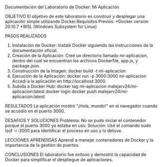 Documentación del Laboratorio de Docker: Mi Aplicación

OBJETIVO
El objetivo de este laboratorio es construir y desplegar una aplicación simple utilizando Docker.Requisitos Previos:
*Docker version 20.10.7
*WSL (Windows Subsystem for Linux)

PASOS REALIZADOS
1. Instalación de Docker: Instalé Docker siguiendo las instrucciones de la documentación oficial.
2. Creación de la Aplicación: Creé un directorio llamado mi-aplicacion, dentro del cual se encuentran los archivos Dockerfile, app.js, y package.json.
3. Construcción de la Imagen:
    docker build -t mi-aplicacion 
4. Ejecución de la Aplicación:
    docker run -p 3000:3000 mi-aplicacion
Accedí a la aplicación en http://localhost:3000.
5. Subida a Docker Hub:
    docker tag mi-aplicacion malejarv24/mi-aplicacion:latest
    docker login
    docker push malejarv24/mi-aplicacion:latest

RESULTADOS
La aplicación mostró "¡Hola, mundo!" en el navegador cuando se accedió en el puerto 3000.

DESAFIOS Y SOLUCIONES
Problema: No se pudo iniciar el contenedor porque el puerto 3000 ya estaba en uso.
Solución: Usé el comando sudo lsof -i :3000 para identificar el proceso en uso y lo detuve.

LECCIONES APRENDIDAS
Aprendí a manejar contenedores de Docker y la importancia de la gestión de puertos.

CONCLUSIONES
El laboratorio fue exitoso y demostró la capacidad de Docker para simplificar el despliegue de aplicaciones.
